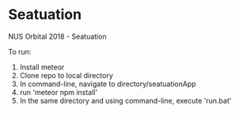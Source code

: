 # Seatuation
NUS Orbital 2018 - Seatuation

To run: 
1) Install meteor
2) Clone repo to local directory
3) In command-line, navigate to directory/seatuationApp
4) run 'meteor npm install'
5) In the same directory and using command-line, execute 'run.bat'